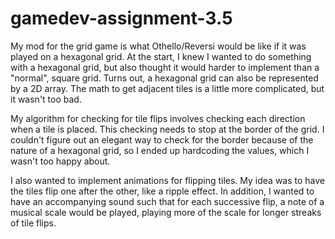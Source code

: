 # gamedev-assignment-3.5

My mod for the grid game is what Othello/Reversi would be like if it was played on a hexagonal grid. At the start, I knew I wanted to do something with a hexagonal grid, but also thought it would harder to implement than a "normal", square grid. Turns out, a hexagonal grid can also be represented by a 2D array. The math to get adjacent tiles is a little more complicated, but it wasn't too bad.

My algorithm for checking for tile flips involves checking each direction when a tile is placed. This checking needs to stop at the border of the grid. I couldn't figure out an elegant way to check for the border because of the nature of a hexagonal grid, so I ended up hardcoding the values, which I wasn't too happy about.

I also wanted to implement animations for flipping tiles. My idea was to have the tiles flip one after the other, like a ripple effect. In addition, I wanted to have an accompanying sound such that for each successive flip, a note of a musical scale would be played, playing more of the scale for longer streaks of tile flips.